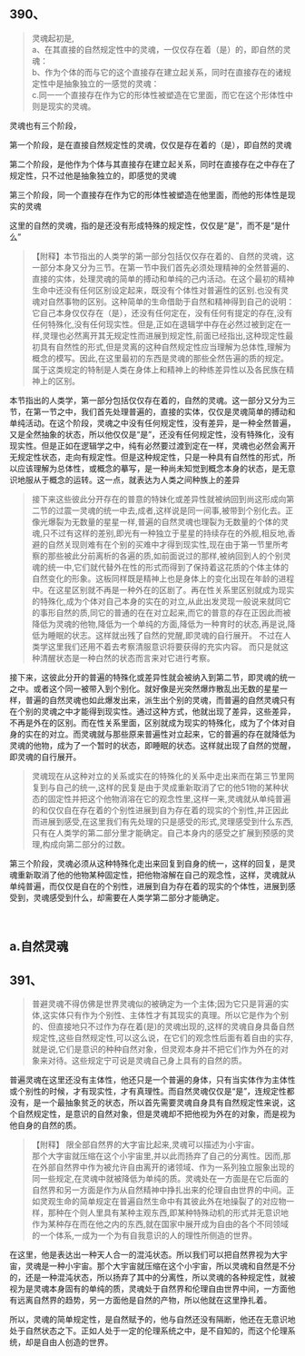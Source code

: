 <h2>390、</h2><blockquote data-pid="W4ytAiku">灵魂起初是,<br>a、在其直接的自然规定性中的灵魂，一仅仅存在着（是）的，即自然的灵魂：<br>    b、作为个体的而与它的这个直接存在建立起关系，同时在直接存在的诸规定性中是抽象独立的一感觉的灵魂：<br>   c.同一一个直接存在作为它的形体性被塑造在它里面，而它在这个形体性中则是现实的灵魂。</blockquote><p data-pid="jAiCVWQp">灵魂也有三个阶段，</p><p data-pid="4u7yRY7T">第一个阶段，是在直接自然规定性的灵魂，仅仅是存在着的（是），即自然的灵魂</p><p data-pid="IsKbdT3R">第二个阶段，是他作为个体与其直接存在建立起关系，同时在直接存在之中存在了规定性，只不过他是抽象独立的，即感觉的灵魂</p><p data-pid="mtYnLde1">第三个阶段，同一个直接存在作为它的形体性被塑造在他里面，而他的形体性是现实的灵魂</p><p data-pid="fQsRBnuN">这里的自然的灵魂，指的是还没有形成特殊的规定性，仅仅是“是”，而不是“是什么”</p><blockquote data-pid="uKIV6y-a">【附释】本节指出的人类学的第一部分包括仅仅存在着的、自然的灵魂，这一部分本身又分为三节。在第一节中我们首先必须处理精神的全然普遍的、直接的实体，处理灵魂的简单的搏动和单纯的己内活动。在这个最初的精神生命中还没有任何区别设定起来，既没有个体性对普遍性的区别.也没有灵魂对自然事物的区别。这种简单的生命借助于自然和精神得到自己的说明：它自己本身仅仅存在（是），还没有任何定在，没有任何有提定的存在,没有任何特殊化,没有任何现实性。但是,正如在退辑学中存在必然过被到定在一样,灵理也必然离开其无规定性而进展到规定性,前面已经指出,这种现定性最初具有自然性的形式,但是灵离的这种自然规定性应当理解为总体性,理解为概念的模写。因此,在这里最初的东西是灵魂的那些全然告遍的质的规定。属于这类规定的特制是人类在身体上和精神上的种练差异性以及各民族在精神上的区别。</blockquote><p data-pid="40wCZvMO">本节指出的人类学，第一部分包括仅仅存在着的，自然的灵魂。这一部分又分为三节，在第一节之中，我们首先处理普遍的，直接的实体，仅仅是灵魂简单的搏动和单纯活动。在这个阶段，灵魂之中没有任何规定性，没有差异，是一种全然普遍，又是全然抽象的状态，所以他仅仅是“是”，还没有任何规定性，没有特殊化，没有现实性。但是正如在逻辑学之中，纯有必然要过渡到定在一样，灵魂也必然会离开无规定性状态，走向有规定性。但是这种规定性，只是一种具有自然性的形式，所以应该理解为总体性，或概念的摹写，是一种尚未知觉到概念本身的状态，是无意识地服从于概念的运转。这一点，就表达为人类之间种族上的差异</p><blockquote data-pid="rC0cNhSf"> 接下来这些彼此分开存在的普意的特妹化或差异性就被纳回到尚这形成向第二节的过震一灵魂的统一中去,成者,这样说是同一间事,被带到个别化去。正像光爆裂为无数量的星星一样,普遍的自然灵魂也理裂为无数量的个体的灵魂,只不过有这样的差别,即光有一种独立于星星的持续存在的外舰,相反地,香避的自然关现则难有在个别的买难中才得到现实性,现在由于第一节里所考察的那些被此分前离析的各遍的质,如前面说过的那样,被纳回到人的个别灵魂的统一中,它们就代替外在性的形式而得到了保持着这花质的个体主体的自然变化的形象。这板同样既是精神上也是身体上的变化出现在年龄的进程中。在这星区别就不再是一种外在的区剧了。再在性关系里区别就成为现实的特殊化,成为个体对自己本身的实在的对立,从此出发灵现一般说来就同它的事形自然的质,同它的普通的在在对立起来,而它的普意的存在正因此而被降低为灵魂的他物,降低为一个单纯的方面,降低为一种育时的状态,再是说,降低为睡眠的状志。这样就出残了自然的党醒,即灵魂的自行展开。 不过在人类学这里我们还用不着去考察清服意识将要获得的充实内容。 而只是就这种清醒状态是一种白然的状态而言来对它进行考察。</blockquote><p data-pid="yOoF0w7U">接下来，这彼此分开的普遍的特殊化或差异性就会被纳入到第二节，即灵魂的统一之中。或者这个同一被带入到个别化。就好像是光突然爆炸散乱出无数的星星一样，普遍的自然灵魂也如此爆发出来，派生出个别的灵魂，而普遍的自然灵魂只有在个别的灵魂之中才能得到现实性。通过这种方式，他就出现了差异，这些差异，不再是外在的区别。而在性关系里面，区别就成为现实的特殊化，成为了个体对自身的实在的对立。而灵魂就与那些原来普遍性对立起来，它的普遍的存在就降低为灵魂的他物，成为了一个暂时的状态，即睡眠的状态。这样就出现了自然的觉醒，即灵魂的自行展开。</p><blockquote data-pid="-u3MNHjF">灵魂现在从这种对立的关系或实在的特殊化的关系中走出来而在第三节里网复到与自己的统一,这样的民复是由于灵成重新取消了它的他51物的某种状态的固定性并把这个他物消溶在它的观念性里,这样一来,灵魂就从单纯普遍的和仅仅自在存在着的个别性进展到自为存在着的现实的个别性,并正因此而进展到感受,在这里我们有先处理的只是感受的形式,灵理感受到什么东西,只有在人类学的第二部分里才能确定。自己本身内的感受之扩展到预感的灵理,构成向第二部分的过数。</blockquote><p data-pid="2kDad5ek">第三个阶段，灵魂必须从这种特殊化走出来回复到自身的统一，这样的回复，是灵魂重新取消了他的他物某种固定性，把他物溶解在自己的观念性，这样，灵魂就从单纯普遍，而仅仅是自在的个别性，进展到自为存在着的现实的个体性，进展到感受到，灵魂感受到什么，却需要在人类学第二部分才能确定。</p><p><br></p><h2> a.自然灵魂</h2><h2>391、</h2><blockquote data-pid="EZmDc7v_">普避灵魂不得仿佛是世界灵魂似的被确定为一个主体;因为它只是背遍的实体,这实体只有作为个别性、主体性才有其现实的真理。所以它是作为个别的、但直接地只不过作为存在着(是)的灵魂出现的,这样的灵魂自身具备自然规定性,这些自然规定性,可以这么说，在它们的观念性后面有着自由的实存,就是说,它们是意识的种种自然对象，但灵观本身并不把它们作为外在的对象来对待。这些规定宁可说是灵魂自己身上具有的自然的质。</blockquote><p data-pid="S2gfueJO">普遍灵魂在这里还没有主体性，他还只是一个普遍的身体，只有当实体作为主体性或个别性的时候，才有现实性，才有真理性。而自然灵魂仅仅是“是”，连规定性都没有，是一个最抽象贫乏的状态，所以首先需要灵魂自身具有自然规定性来说，这个自然规定性，是意识的自然对象，但是灵魂却不把他视为外在的对象，而是视为他自身的自然的质。</p><blockquote data-pid="E6qd4QM7"> 【附释】 限全部自然界的大字宙比起来,灵魂可以描述为小宇宙。<br>    那个大字宙就压缩在这个小宇宙里,并以此而扬弃了自己的分离性。因而,那在外部自然界中作为被允许自由离开的诸领域、作为一系列独立服象出现的同一些规定,在灵魂中就被降低为单纯的质。灵魂处在一方面是在它后面的自然界和另一方面是作为从自然精神中挣扎出来的伦理自由世界的中间。正如灵观生命的简单规定在普遍自然生命中有其彼此外在地操裂了的对应物一样，那种在个则人里具有某种主观东西,即某种特殊动机的形式并无意识地作为某种存在而在他之内的东西,就在国家中展开成为自由的各个不同领域的一个体系,一成为一个为有自我意识的人的理性所侧造的世界。</blockquote><p data-pid="4YuWoZpB">在这里，他是表达出一种天人合一的混沌状态。所以我们可以把自然界视为大宇宙，灵魂是一种小宇宙。那个大宇宙就压缩在这个小宇宙，所以灵魂和自然是不分的，还是一种混沌状态，所以扬弃了其中的分离性，所以灵魂的各种规定性，就被视为是灵魂本身固有的单纯的质，灵魂处于自然界和伦理自由世界中间，一方面他有远离自然界的趋势，另一方面他是自然的产物，所以他就在这里挣扎着。</p><p data-pid="9lH2i4K4">所以，灵魂的简单规定性，是自然赋予的，他与自然还没有隔断，他还在无意识地处于自然状态之下。正如人处于一定的伦理系统之中，是不自知的，而这个伦理系统，却是自由人创造的世界。</p>